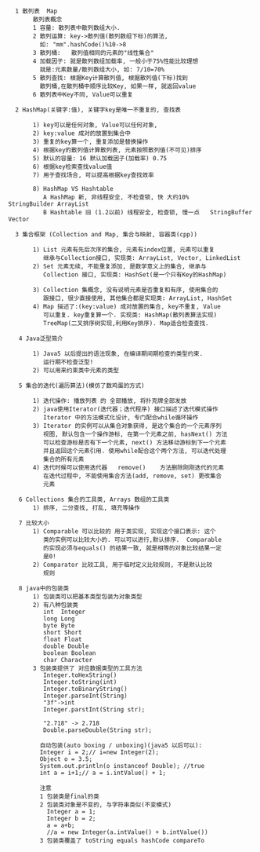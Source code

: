 	  1 散列表  Map   
	       散列表概念
	       1 容量: 散列表中散列数组大小.
	       2 散列运算: key->散列值(散列数组下标)的算法, 
	  	     如: "mm".hashCode()%10->8
	       3 散列桶: 	散列值相同的元素的"线性集合"
	       4 加载因子: 就是散列数组加载率, 一般小于75%性能比较理想
	  	     就是:元素数量/散列数组大小, 如: 7/10=70%
	       5 散列查找: 根据Key计算散列值, 根据散列值(下标)找到
	         散列桶,在散列桶中顺序比较Key, 如果一样, 就返回value
	       6 散列表中Key不同, Value可以重复
	  
	  2 HashMap(关键字:值), 关键字key是唯一不重复的, 查找表
	  
	       1) key可以是任何对象, Value可以任何对象,
	       2) key:value 成对的放置到集合中
	       3) 重复的key算一个, 重复添加是替换操作
	       4) 根据key的散列值计算散列表, 元素按照散列值(不可见)排序
	       5) 默认的容量: 16 默认加载因子(加载率) 0.75
	       6) 根据key检索查找value值
	       7) 用于查找场合, 可以提高根据key查找效率
	
	       8) HashMap VS Hashtable
	          A HashMap 新, 非线程安全, 不检查锁, 快 大约10%      StringBuilder ArrayList
	          B Hashtable 旧 (1.2以前) 线程安全, 检查锁, 慢一点   StringBuffer Vector
	  
	  3 集合框架 (Collection and Map, 集合与映射, 容器类(cpp))
	  
	       1) List 元素有先后次序的集合, 元素有index位置, 元素可以重复
	          继承与Collection接口, 实现类: ArrayList, Vector, LinkedList
	       2) Set 元素无续, 不能重复添加, 是数学意义上的集合, 继承与
	          Collection 接口, 实现类: HashSet(是一个只有Key的HashMap)
	   
	       3) Collection 集概念, 没有说明元素是否重复和有序, 使用集合的
	          跟接口, 很少直接使用, 其他集合都是实现类: ArrayList, HashSet
	       4) Map 描述了:(key:value) 成对放置的集合, key不重复, Value
	          可以重复. key重复算一个. 实现类: HashMap(散列表算法实现)
	          TreeMap(二叉排序树实现,利用Key排序). Map适合检查查找.
	
	   4 Java泛型简介
	   
	       1) Java5 以后提出的语法现象, 在编译期间期检查的类型约束.
	          运行期不检查泛型!
	       2) 可以用来约束类中元素的类型
	  
	   5 集合的迭代(遍历算法)(模仿了数鸡蛋的方式)
	   
	       1) 迭代操作: 播放列表 的 全部播放, 将扑克牌全部发放
	       2) java使用Iterator(迭代器；迭代程序) 接口描述了迭代模式操作
	          Iterator 中的方法模式化设计, 专门配合while循环操作
	       3) Iterator 的实例可以从集合对象获得, 是这个集合的一个元素序列
	          视图, 默认包含一个操作游标, 在第一个元素之前, hasNext() 方法
	          可以检查游标是否有下一个元素, next() 方法移动游标到下一个元素
	          并且返回这个元素引用. 使用while配合这个两个方法, 可以迭代处理
	          集合的所有元素
	       4) 迭代时候可以使用迭代器   remove()    方法删除刚刚迭代的元素
	          在迭代过程中, 不能使用集合方法(add, remove, set) 更改集合
	          元素
	
	   6 Collections 集合的工具类, Arrays 数组的工具类
	       1) 排序, 二分查找, 打乱, 填充等操作 
	
	   7 比较大小
	       1) Comparable 可以比较的 用于类实现, 实现这个接口表示: 这个
	          类的实例可以比较大小的. 可以可以进行,默认排序.  Comparable
	          的实现必须与equals() 的结果一致, 就是相等的对象比较结果一定
	          是0! 
	       2) Comparator 比较工具, 用于临时定义比较规则, 不是默认比较
	          规则
	
	   8 java中的包装类
	       1) 包装类可以把基本类型包装为对象类型
	       2) 有八种包装类
	          int  Integer
	          long Long
	          byte Byte
	          short Short
	          float Float
	          double Double
	          boolean Boolean
	          char Character
	       3 包装类提供了 对应数据类型的工具方法
	          Integer.toHexString()
	          Integer.toString(int)
	          Integer.toBinaryString()
	          Integer.parseInt(String)
	          "3f"->int
	          Integer.parstInt(String str);
	    
	          "2.718" -> 2.718 
	          Double.parseDouble(String str);
	    
	         自动包装(auto boxing / unboxing)(java5 以后可以):
	         Integer i = 2;// i=new Integer(2);
	         Object o = 3.5;
	         System.out.println(o instanceof Double); //true
	         int a = i+1;// a = i.intValue() + 1;
	  
	         注意 
	         1 包装类是final的类
	         2 包装类对象是不变的, 与字符串类似(不变模式)
	           Integer a = 1;
	           Integer b = 2;
	           a = a+b;
	           //a = new Integer(a.intValue() + b.intValue())
	         3 包装类覆盖了 toString equals hashCode compareTo